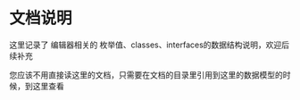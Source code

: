 # 文档说明

这里记录了 编辑器相关的 枚举值、classes、interfaces的数据结构说明，欢迎后续补充

您应该不用直接读这里的文档，只需要在文档的目录里引用到这里的数据模型的时候，到这里查看